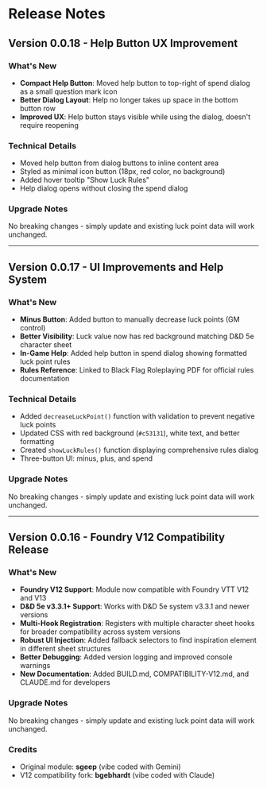 # Release Notes

## Version 0.0.18 - Help Button UX Improvement

### What's New

- **Compact Help Button**: Moved help button to top-right of spend dialog as a small question mark icon
- **Better Dialog Layout**: Help no longer takes up space in the bottom button row
- **Improved UX**: Help button stays visible while using the dialog, doesn't require reopening

### Technical Details

- Moved help button from dialog buttons to inline content area
- Styled as minimal icon button (18px, red color, no background)
- Added hover tooltip "Show Luck Rules"
- Help dialog opens without closing the spend dialog

### Upgrade Notes

No breaking changes - simply update and existing luck point data will work unchanged.

---

## Version 0.0.17 - UI Improvements and Help System

### What's New

- **Minus Button**: Added button to manually decrease luck points (GM control)
- **Better Visibility**: Luck value now has red background matching D&D 5e character sheet
- **In-Game Help**: Added help button in spend dialog showing formatted luck point rules
- **Rules Reference**: Linked to Black Flag Roleplaying PDF for official rules documentation

### Technical Details

- Added `decreaseLuckPoint()` function with validation to prevent negative luck points
- Updated CSS with red background (`#c53131`), white text, and better formatting
- Created `showLuckRules()` function displaying comprehensive rules dialog
- Three-button UI: minus, plus, and spend

### Upgrade Notes

No breaking changes - simply update and existing luck point data will work unchanged.

---

## Version 0.0.16 - Foundry V12 Compatibility Release

### What's New

- **Foundry V12 Support**: Module now compatible with Foundry VTT V12 and V13
- **D&D 5e v3.3.1+ Support**: Works with D&D 5e system v3.3.1 and newer versions
- **Multi-Hook Registration**: Registers with multiple character sheet hooks for broader compatibility across system versions
- **Robust UI Injection**: Added fallback selectors to find inspiration element in different sheet structures
- **Better Debugging**: Added version logging and improved console warnings
- **New Documentation**: Added BUILD.md, COMPATIBILITY-V12.md, and CLAUDE.md for developers

### Upgrade Notes

No breaking changes - simply update and existing luck point data will work unchanged.

### Credits

- Original module: **sgeep** (vibe coded with Gemini)
- V12 compatibility fork: **bgebhardt** (vibe coded with Claude)
